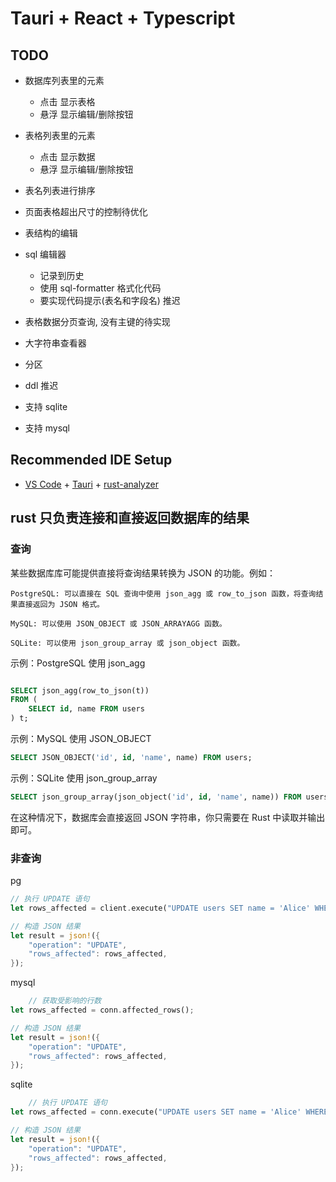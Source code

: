 # Tauri + React + Typescript

## TODO

- 数据库列表里的元素
  - 点击 显示表格
  - 悬浮 显示编辑/删除按钮
- 表格列表里的元素
  - 点击 显示数据
  - 悬浮 显示编辑/删除按钮  
- 表名列表进行排序
- 页面表格超出尺寸的控制待优化
- 表结构的编辑
- sql 编辑器
  - 记录到历史
  - 使用 sql-formatter 格式化代码
  - 要实现代码提示(表名和字段名) 推迟
  
- 表格数据分页查询, 没有主键的待实现
- 大字符串查看器
- 分区
- ddl 推迟
- 支持 sqlite
- 支持 mysql

## Recommended IDE Setup

- [VS Code](https://code.visualstudio.com/) + [Tauri](https://marketplace.visualstudio.com/items?itemName=tauri-apps.tauri-vscode) + [rust-analyzer](https://marketplace.visualstudio.com/items?itemName=rust-lang.rust-analyzer)

## rust 只负责连接和直接返回数据库的结果

### 查询

某些数据库库可能提供直接将查询结果转换为 JSON 的功能。例如：

    PostgreSQL: 可以直接在 SQL 查询中使用 json_agg 或 row_to_json 函数，将查询结果直接返回为 JSON 格式。

    MySQL: 可以使用 JSON_OBJECT 或 JSON_ARRAYAGG 函数。

    SQLite: 可以使用 json_group_array 或 json_object 函数。

示例：PostgreSQL 使用 json_agg

```sql

SELECT json_agg(row_to_json(t))
FROM (
    SELECT id, name FROM users
) t;
```

示例：MySQL 使用 JSON_OBJECT

```sql
SELECT JSON_OBJECT('id', id, 'name', name) FROM users;
```

示例：SQLite 使用 json_group_array

```sql
SELECT json_group_array(json_object('id', id, 'name', name)) FROM users;
```

在这种情况下，数据库会直接返回 JSON 字符串，你只需要在 Rust 中读取并输出即可。

### 非查询

pg

```rust
// 执行 UPDATE 语句
let rows_affected = client.execute("UPDATE users SET name = 'Alice' WHERE id = 1", &[]).await?;

// 构造 JSON 结果
let result = json!({
    "operation": "UPDATE",
    "rows_affected": rows_affected,
});
```

mysql

```rust
    // 获取受影响的行数
let rows_affected = conn.affected_rows();

// 构造 JSON 结果
let result = json!({
    "operation": "UPDATE",
    "rows_affected": rows_affected,
});
```

sqlite

```rust
    // 执行 UPDATE 语句
let rows_affected = conn.execute("UPDATE users SET name = 'Alice' WHERE id = 1", [])?;

// 构造 JSON 结果
let result = json!({
    "operation": "UPDATE",
    "rows_affected": rows_affected,
});

```

